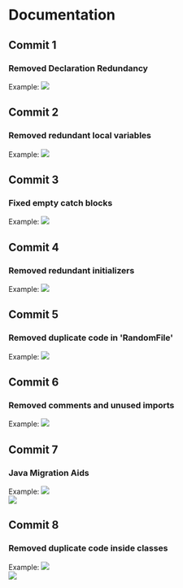 # Documentation
<h2>Commit 1</h2>
<h3>Removed Declaration Redundancy</h3>
Example:
<image src="img/1.1.PNG"/>

<h2>Commit 2</h2>
<h3>Removed redundant local variables</h3>
Example:
<image src="img/2.PNG"/>

<h2>Commit 3</h2>
<h3>Fixed empty catch blocks</h3>
Example:
<image src="img/3.PNG"/>

<h2>Commit 4</h2>
<h3>Removed redundant initializers</h3>
Example:
<image src="img/4.PNG"/>

<h2>Commit 5</h2>
<h3>Removed duplicate code in 'RandomFile'</h3>
Example:
<image src="img/5.PNG"/>

<h2>Commit 6</h2>
<h3>Removed comments and unused imports</h3>
Example:
<image src="img/6.PNG"/>

<h2>Commit 7</h2>
<h3>Java Migration Aids</h3>
Example:
<image src="img/7.PNG"/>
<br>
<image src="img/7.1.PNG"/>

<h2>Commit 8</h2>
<h3>Removed duplicate code inside classes</h3>
Example:
<image src="img/8.PNG"/>
<br>
<image src="img/8.1.PNG"/>
